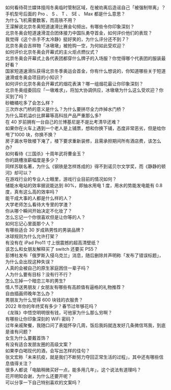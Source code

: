 如何看待荷兰媒体擅闯冬奥临时管制区域，在被劝离后造谣自己「被强制带离」？  
手机型号后面的 Pro 、 S 、 T 、 SE 、 Max 都是什么意思？  
为什么飞机需要数客，而高铁不用？  
王濛解说北京冬奥短道速滑比赛金句频出，有哪些令你印象深刻？  
北京冬奥会短道速滑混合团体接力中国队勇夺首金，如何评价他们的表现？  
我觉得《这个杀手不太冷静》挺好笑的，为什么评分还不到 7？  
北京冬奥会吉祥物「冰墩墩」被抢购一空，为何如此受欢迎？  
如何评价北京冬奥会开幕式的主火炬点燃仪式？  
北京冬奥会开幕式上各代表团都穿什么牌子的入场服？你觉得哪个代表团的服装最好看？  
国家短道速滑队获得北京冬季奥运会首金，你有什么想说的，你知道哪些关于短道速滑或冬奥会项目的小知识？  
如何评价北京冬奥会开幕式的烟花表演？哪一组烟花最让你印象深刻？  
北京冬奥组委回应「一墩难求」，将加大协调供应，冰墩墩为什么这么受欢迎？你买到了吗？  
砂糖橘吃多了会怎么样？  
三次炸水门桥的意义是什么？为什么要拼尽全力炸掉水门桥？  
为什么耳机溢价比屏幕等高科技产品严重那么多?  
在 40 岁前拥有一台自己的兰博基尼是不是比考清华还难？  
如果你在火车上遇到一个老人是上铺票，想和你换下铺，态度非常恶劣，但是给你甩了1000 块，你换不换？  
房子漏水导致楼下淹了，楼下要求重新装修，且需承担期间所有酒店费，该怎么办?  
如何看待《三国杀》十周年武将曹金玉？  
你的跳槽涨薪幅度是多少？  
同样苏联名著，为什么《钢铁是怎样炼成的》得不到诺贝尔文学奖，而《静静的顿河》却可以？  
在游戏行业的专业人士眼里，游戏行业目前的情况如何？  
储能水电站的效率据说能达到 80%，即抽水用电 1 度，用水的势能发电能有 0.8 度，真有这么高的效率吗？  
能干成大事的人都是什么样的人？  
大学老师怎么看待大专里的学渣？  
你从哪个瞬间开始决定不化妆了？  
怎么忘记一个你很喜欢但是让你等的人？  
如何忘记心里面那个人？  
有哪些适合 30 岁成熟男性的男装品牌？  
冰球规则为什么允许打架？  
有没有在 iPad Pro11 寸上很震撼的超高清壁纸？  
该怎么和女朋友解释买了 switch 还要买 PS5？  
彭博社发布「俄罗斯入侵乌克兰」消息，随后删除并声明称「发布了错误标题」，为什么会出现这种失误？  
人真的会被自己的原生家庭困住一辈子吗？  
人为什么要有目标？没有行不行？  
怎么忘掉一个暗恋三年的男生?  
情人节送男朋友 / 女朋友有哪些有高颜值有逼格的礼物推荐？  
自由插画师晚年怎么办？  
男朋友为什么觉得 600 块钱的衣服贵？  
2022 年你的年终奖有多少？春节过年够花吗？  
《龙珠》中悟空明明很有钱，可他家为什么那么穷啊？  
有哪些让你印象深刻的 WiFi 密码？  
过年亲戚聚餐，我随口问了表姐怀孕几周，饭后我妈就连发好几条微信骂我，到底是谁有问题？  
女生为什么要戴首饰？  
有没有适合发朋友圈的高级文案？  
如果李白喝现代的酒，会写出怎样的佳句？  
张文宏称「未来抗疫，就是我们不断努力夺回正常生活的过程」，其中还有哪些信息值得关注？  
很多人都说「电脑稍微买好一点，能多用几年」，这个说法有道理吗？  
花开明知会谢，为什么还要开呢？  
可以分享一下自己特别喜欢的文案吗？  
